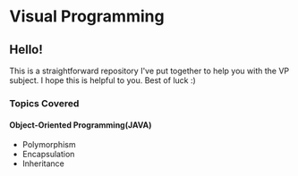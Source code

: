 # Visual Programming
## Hello!
This is a straightforward repository I've put together to help you with the VP subject. I hope this is helpful to you. Best of luck :)

### Topics Covered

#### Object-Oriented Programming(JAVA)
- Polymorphism
- Encapsulation
- Inheritance

